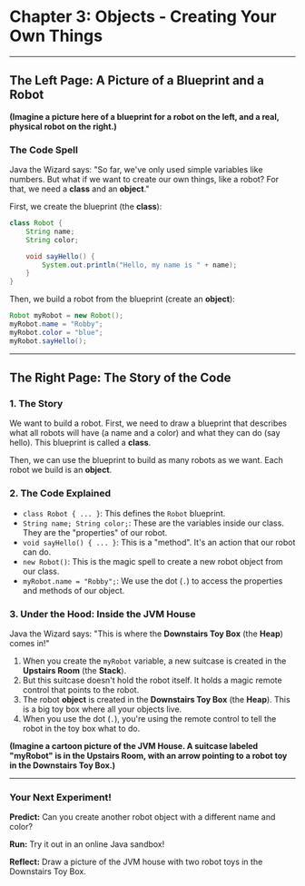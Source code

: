 # Chapter 3: Objects - Creating Your Own Things

---

## The Left Page: A Picture of a Blueprint and a Robot

**(Imagine a picture here of a blueprint for a robot on the left, and a real, physical robot on the right.)**

### The Code Spell

Java the Wizard says: "So far, we've only used simple variables like numbers. But what if we want to create our own things, like a robot? For that, we need a **class** and an **object**."

First, we create the blueprint (the **class**):
```java
class Robot {
    String name;
    String color;

    void sayHello() {
        System.out.println("Hello, my name is " + name);
    }
}
```

Then, we build a robot from the blueprint (create an **object**):
```java
Robot myRobot = new Robot();
myRobot.name = "Robby";
myRobot.color = "blue";
myRobot.sayHello();
```

---

## The Right Page: The Story of the Code

### 1. The Story

We want to build a robot. First, we need to draw a blueprint that describes what all robots will have (a name and a color) and what they can do (say hello). This blueprint is called a **class**.

Then, we can use the blueprint to build as many robots as we want. Each robot we build is an **object**.

### 2. The Code Explained

*   `class Robot { ... }`: This defines the `Robot` blueprint.
*   `String name; String color;`: These are the variables inside our class. They are the "properties" of our robot.
*   `void sayHello() { ... }`: This is a "method". It's an action that our robot can do.
*   `new Robot()`: This is the magic spell to create a new robot object from our class.
*   `myRobot.name = "Robby";`: We use the dot (`.`) to access the properties and methods of our object.

### 3. Under the Hood: Inside the JVM House

Java the Wizard says: "This is where the **Downstairs Toy Box** (the **Heap**) comes in!"

1.  When you create the `myRobot` variable, a new suitcase is created in the **Upstairs Room** (the **Stack**).
2.  But this suitcase doesn't hold the robot itself. It holds a magic remote control that points to the robot.
3.  The robot **object** is created in the **Downstairs Toy Box** (the **Heap**). This is a big toy box where all your objects live.
4.  When you use the dot (`.`), you're using the remote control to tell the robot in the toy box what to do.

**(Imagine a cartoon picture of the JVM House. A suitcase labeled "myRobot" is in the Upstairs Room, with an arrow pointing to a robot toy in the Downstairs Toy Box.)**

---

### Your Next Experiment!

**Predict:** Can you create another robot object with a different name and color?

**Run:** Try it out in an online Java sandbox!

**Reflect:** Draw a picture of the JVM house with two robot toys in the Downstairs Toy Box.
